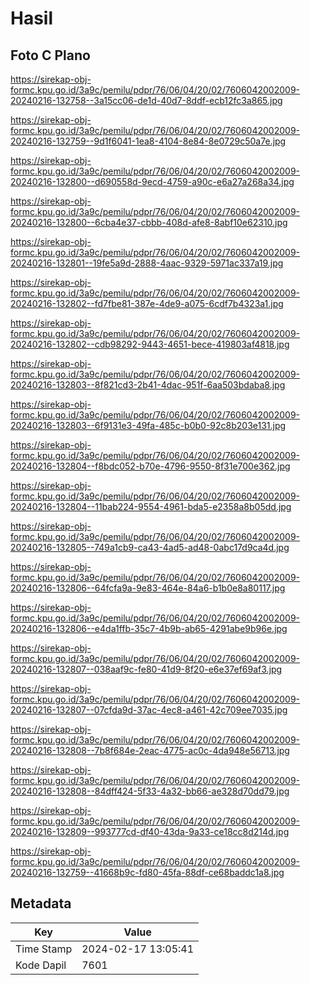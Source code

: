 # Hasil

## Foto C Plano

https://sirekap-obj-formc.kpu.go.id/3a9c/pemilu/pdpr/76/06/04/20/02/7606042002009-20240216-132758--3a15cc06-de1d-40d7-8ddf-ecb12fc3a865.jpg

https://sirekap-obj-formc.kpu.go.id/3a9c/pemilu/pdpr/76/06/04/20/02/7606042002009-20240216-132759--9d1f6041-1ea8-4104-8e84-8e0729c50a7e.jpg

https://sirekap-obj-formc.kpu.go.id/3a9c/pemilu/pdpr/76/06/04/20/02/7606042002009-20240216-132800--d690558d-9ecd-4759-a90c-e6a27a268a34.jpg

https://sirekap-obj-formc.kpu.go.id/3a9c/pemilu/pdpr/76/06/04/20/02/7606042002009-20240216-132800--6cba4e37-cbbb-408d-afe8-8abf10e62310.jpg

https://sirekap-obj-formc.kpu.go.id/3a9c/pemilu/pdpr/76/06/04/20/02/7606042002009-20240216-132801--19fe5a9d-2888-4aac-9329-5971ac337a19.jpg

https://sirekap-obj-formc.kpu.go.id/3a9c/pemilu/pdpr/76/06/04/20/02/7606042002009-20240216-132802--fd7fbe81-387e-4de9-a075-6cdf7b4323a1.jpg

https://sirekap-obj-formc.kpu.go.id/3a9c/pemilu/pdpr/76/06/04/20/02/7606042002009-20240216-132802--cdb98292-9443-4651-bece-419803af4818.jpg

https://sirekap-obj-formc.kpu.go.id/3a9c/pemilu/pdpr/76/06/04/20/02/7606042002009-20240216-132803--8f821cd3-2b41-4dac-951f-6aa503bdaba8.jpg

https://sirekap-obj-formc.kpu.go.id/3a9c/pemilu/pdpr/76/06/04/20/02/7606042002009-20240216-132803--6f9131e3-49fa-485c-b0b0-92c8b203e131.jpg

https://sirekap-obj-formc.kpu.go.id/3a9c/pemilu/pdpr/76/06/04/20/02/7606042002009-20240216-132804--f8bdc052-b70e-4796-9550-8f31e700e362.jpg

https://sirekap-obj-formc.kpu.go.id/3a9c/pemilu/pdpr/76/06/04/20/02/7606042002009-20240216-132804--11bab224-9554-4961-bda5-e2358a8b05dd.jpg

https://sirekap-obj-formc.kpu.go.id/3a9c/pemilu/pdpr/76/06/04/20/02/7606042002009-20240216-132805--749a1cb9-ca43-4ad5-ad48-0abc17d9ca4d.jpg

https://sirekap-obj-formc.kpu.go.id/3a9c/pemilu/pdpr/76/06/04/20/02/7606042002009-20240216-132806--64fcfa9a-9e83-464e-84a6-b1b0e8a80117.jpg

https://sirekap-obj-formc.kpu.go.id/3a9c/pemilu/pdpr/76/06/04/20/02/7606042002009-20240216-132806--e4da1ffb-35c7-4b9b-ab65-4291abe9b96e.jpg

https://sirekap-obj-formc.kpu.go.id/3a9c/pemilu/pdpr/76/06/04/20/02/7606042002009-20240216-132807--038aaf9c-fe80-41d9-8f20-e6e37ef69af3.jpg

https://sirekap-obj-formc.kpu.go.id/3a9c/pemilu/pdpr/76/06/04/20/02/7606042002009-20240216-132807--07cfda9d-37ac-4ec8-a461-42c709ee7035.jpg

https://sirekap-obj-formc.kpu.go.id/3a9c/pemilu/pdpr/76/06/04/20/02/7606042002009-20240216-132808--7b8f684e-2eac-4775-ac0c-4da948e56713.jpg

https://sirekap-obj-formc.kpu.go.id/3a9c/pemilu/pdpr/76/06/04/20/02/7606042002009-20240216-132808--84dff424-5f33-4a32-bb66-ae328d70dd79.jpg

https://sirekap-obj-formc.kpu.go.id/3a9c/pemilu/pdpr/76/06/04/20/02/7606042002009-20240216-132809--993777cd-df40-43da-9a33-ce18cc8d214d.jpg

https://sirekap-obj-formc.kpu.go.id/3a9c/pemilu/pdpr/76/06/04/20/02/7606042002009-20240216-132759--41668b9c-fd80-45fa-88df-ce68baddc1a8.jpg


## Metadata

| Key        | Value               |
| ---------- | ------------------- |
| Time Stamp | 2024-02-17 13:05:41 |
| Kode Dapil | 7601                |



